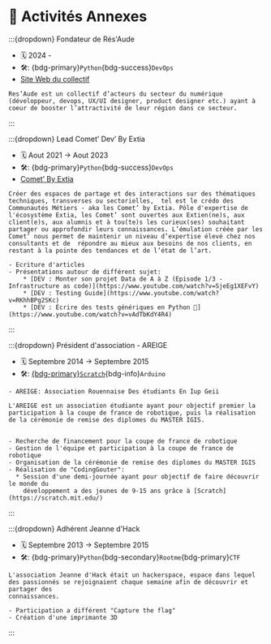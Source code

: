 # 🎯 Activités Annexes

:::{dropdown} Fondateur de Rés'Aude

- 🗓️ 2024 -
- 🛠️: {bdg-primary}`Python`{bdg-success}`DevOps`
- [Site Web du collectif](https://resaude.fr/)

```{dropdown} Contexte
Res’Aude est un collectif d’acteurs du secteur du numérique (développeur, devops, UX/UI designer, product designer etc.) ayant à coeur de booster l’attractivité de leur région dans ce secteur.
```
:::

:::{dropdown} Lead Comet’ Dev’ By Extia

- 🗓️ Aout 2021 -> Aout 2023
- 🛠️: {bdg-primary}`Python`{bdg-success}`DevOps`
- [Comet’ By Extia](https://www.extia-group.com/comet)

```{dropdown} Contexte
Créer des espaces de partage et des interactions sur des thématiques techniques, transverses ou sectorielles,  tel est le crédo des Communautés Métiers - aka les Comet’ by Extia. Pôle d'expertise de l'écosystème Extia, les Comet’ sont ouvertes aux Extien(ne)s, aux client(e)s, aux alumnis et à tou(te)s les curieux(ses) souhaitant partager ou approfondir leurs connaissances. L’émulation créée par les Comet’ nous permet de maintenir un niveau d’expertise élevé chez nos consultants et de  répondre au mieux aux besoins de nos clients, en restant à la pointe des tendances et de l’état de l’art.
```

```{dropdown} Réalisation
- Ecriture d'articles
- Présentations autour de différent sujet:
    * [DEV : Monter son projet Data de A à Z (Episode 1/3 - Infrastructure as code)](https://www.youtube.com/watch?v=SjeEg1XEFvY)
    * [DEV : Testing Guide](https://www.youtube.com/watch?v=RKhhBPg2SKc)
    * [DEV : Écrire des tests génériques en Python 🐍](https://www.youtube.com/watch?v=vAdTbKdY4R4)
```
:::

:::{dropdown} Président d'association - AREIGE

- 🗓️ Septembre 2014 -> Septembre 2015
- 🛠️: [{bdg-primary}`Scratch`](https://scratch.mit.edu/){bdg-info}`Arduino`

```{div} sd-text-primary
- AREIGE: Association Rouennaise Des étudiants En Iup Geii
```

```{dropdown} Contexte
L'AREIGE est un association étudiante ayant pour objectif premier la participation à la coupe de france de robotique, puis la réalisation de la cérémonie de remise des diplomes du MASTER IGIS.
```

```{dropdown} Réalisation

- Recherche de financement pour la coupe de france de robotique
- Gestion de l'équipe et participation à la coupe de france de robotique
- Organisation de la cérémonie de remise des diplomes du MASTER IGIS
- Réalisation de "CodingGouter":
  * Session d'une demi-journée ayant pour objectif de faire découvrir le monde du
    développement a des jeunes de 9-15 ans grâce à [Scratch](https://scratch.mit.edu/)
```
:::

:::{dropdown} Adhérent Jeanne d'Hack

- 🗓️ Septembre 2013 -> Septembre 2015
- 🛠️: {bdg-primary}`Python`{bdg-secondary}`Rootme`{bdg-primary}`CTF`

```{dropdown} Contexte
L'association Jeanne d'Hack était un hackerspace, espace dans lequel des passionnés se rejoignaient chaque semaine afin de découvrir et partager des
connaissances.
```

```{dropdown} Réalisation
- Participation a différent "Capture the flag"
- Création d'une imprimante 3D
```
:::
